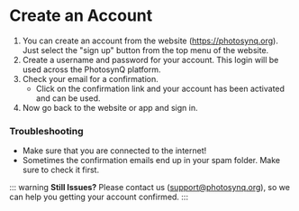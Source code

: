 # Create an Account

1. You can create an account from the website (<https://photosynq.org>). Just select the "sign up" button from the top menu of the website.
2. Create a username and password for your account. This login will be used across the PhotosynQ platform.
3. Check your email for a confirmation.
   - Click on the confirmation link and your account has been activated and can be used.
4. Now go back to the website or app and sign in.

### Troubleshooting

- Make sure that you are connected to the internet!
- Sometimes the confirmation emails end up in your spam folder. Make sure to check it first.

::: warning
**Still Issues?** Please contact us (<support@photosynq.org>), so we can help you getting your account confirmed.
:::
